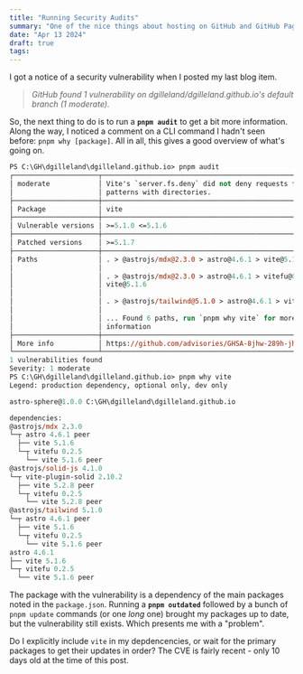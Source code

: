 ```yaml
---
title: "Running Security Audits"
summary: "One of the nice things about hosting on GitHub and GitHub Pages are the security audits. See how you can get more out of those in your Astro blog."
date: "Apr 13 2024"
draft: true
tags:
---
```

I got a notice of a security vulnerability when I posted my last blog item.

> *GitHub found 1 vulnerability on dgilleland/dgilleland.github.io's default branch (1 moderate).*

So, the next thing to do is to run a **`pnpm audit`** to get a bit more information. Along the way, I noticed a comment on a CLI command I hadn't seen before: `pnpm why [package]`. All in all, this gives a good overview of what's going on.

```ps
PS C:\GH\dgilleland\dgilleland.github.io> pnpm audit
┌─────────────────────┬────────────────────────────────────────────────────────┐
│ moderate            │ Vite's `server.fs.deny` did not deny requests for      │
│                     │ patterns with directories.                             │
├─────────────────────┼────────────────────────────────────────────────────────┤
│ Package             │ vite                                                   │
├─────────────────────┼────────────────────────────────────────────────────────┤
│ Vulnerable versions │ >=5.1.0 <=5.1.6                                        │
├─────────────────────┼────────────────────────────────────────────────────────┤
│ Patched versions    │ >=5.1.7                                                │
├─────────────────────┼────────────────────────────────────────────────────────┤
│ Paths               │ . > @astrojs/mdx@2.3.0 > astro@4.6.1 > vite@5.1.6      │
│                     │                                                        │
│                     │ . > @astrojs/mdx@2.3.0 > astro@4.6.1 > vitefu@0.2.5 >  │
│                     │ vite@5.1.6                                             │
│                     │                                                        │
│                     │ . > @astrojs/tailwind@5.1.0 > astro@4.6.1 > vite@5.1.6 │
│                     │                                                        │
│                     │ ... Found 6 paths, run `pnpm why vite` for more        │
│                     │ information                                            │
├─────────────────────┼────────────────────────────────────────────────────────┤
│ More info           │ https://github.com/advisories/GHSA-8jhw-289h-jh2g      │
└─────────────────────┴────────────────────────────────────────────────────────┘
1 vulnerabilities found
Severity: 1 moderate
PS C:\GH\dgilleland\dgilleland.github.io> pnpm why vite
Legend: production dependency, optional only, dev only

astro-sphere@1.0.0 C:\GH\dgilleland\dgilleland.github.io

dependencies:
@astrojs/mdx 2.3.0
└─┬ astro 4.6.1 peer
  ├── vite 5.1.6
  └─┬ vitefu 0.2.5
    └── vite 5.1.6 peer
@astrojs/solid-js 4.1.0
└─┬ vite-plugin-solid 2.10.2
  ├── vite 5.2.8 peer
  └─┬ vitefu 0.2.5
    └── vite 5.2.8 peer
@astrojs/tailwind 5.1.0
└─┬ astro 4.6.1 peer
  ├── vite 5.1.6
  └─┬ vitefu 0.2.5
    └── vite 5.1.6 peer
astro 4.6.1
├── vite 5.1.6
└─┬ vitefu 0.2.5
  └── vite 5.1.6 peer
```

The package with the vulnerability is a dependency of the main packages noted in the `package.json`. Running a **`pnpm outdated`** followed by a bunch of `pnpm update` commands (or one *long* one) brought my packages up to date, but the vulnerability still exists. Which presents me with a "problem".

Do I explicitly include `vite` in my depdencencies, or wait for the primary packages to get their updates in order? The CVE is fairly recent - only 10 days old at the time of this post.
